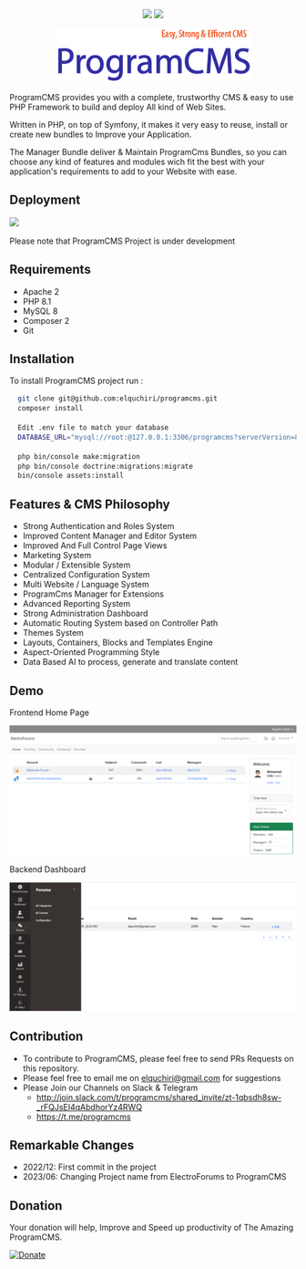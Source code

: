 <p align="center">
<a href="https://t.me/programcms"><img src="https://img.shields.io/badge/Chat-Telegram-blue.svg"></a>
<a href="http://join.slack.com/t/programcms/shared_invite/zt-1qbsdh8sw-_rFQJsEI4qAbdhorYz4RWQ"><img src="https://img.shields.io/badge/Chat-Slack-2EB67D.svg"></a>
</p>
<p align="center"><img src="https://raw.githubusercontent.com/elquchiri/programcms/master/public/images/programcms-logo.png"></p>

ProgramCMS provides you with a complete, trustworthy CMS & easy to use PHP Framework to build and deploy All kind of Web Sites.

Written in PHP, on top of Symfony, it makes it very easy to reuse, install or create new bundles to Improve your Application.

The Manager Bundle deliver & Maintain ProgramCms Bundles, so you can choose any kind of features and modules wich fit the best with your application's requirements to add to your Website with ease.

## Deployment
![](https://img.shields.io/github/last-commit/elquchiri/programcms?label=In%20Active%20Development)

Please note that ProgramCMS Project is under development

## Requirements

- Apache 2 
- PHP 8.1
- MySQL 8
- Composer 2
- Git
## Installation

To install ProgramCMS project run :

```bash
  git clone git@github.com:elquchiri/programcms.git
  composer install
  
  Edit .env file to match your database
  DATABASE_URL="mysql://root:@127.0.0.1:3306/programcms?serverVersion=8&charset=utf8mb4"
  
  php bin/console make:migration
  php bin/console doctrine:migrations:migrate
  bin/console assets:install
```


## Features & CMS Philosophy

- Strong Authentication and Roles System
- Improved Content Manager and Editor System
- Improved And Full Control Page Views
- Marketing System
- Modular / Extensible System
- Centralized Configuration System
- Multi Website / Language System
- ProgramCms Manager for Extensions
- Advanced Reporting System
- Strong Administration Dashboard
- Automatic Routing System based on Controller Path
- Themes System
- Layouts, Containers, Blocks and Templates Engine
- Aspect-Oriented Programming Style
- Data Based AI to process, generate and translate content

## Demo

Frontend Home Page

![image](public/images/frontend-demo.png)

Backend Dashboard

![image](public/images/backend-demo.png)

## Contribution

- To contribute to ProgramCMS, please feel free to send PRs Requests on this repository.
- Please feel free to email me on [elquchiri@gmail.com](mailto:elquchiri@gmail.com) for suggestions
- Please Join our Channels on Slack & Telegram
   - http://join.slack.com/t/programcms/shared_invite/zt-1qbsdh8sw-_rFQJsEI4qAbdhorYz4RWQ
   - https://t.me/programcms

## Remarkable Changes

- 2022/12: First commit in the project
- 2023/06: Changing Project name from ElectroForums to ProgramCMS

## Donation

Your donation will help, Improve and Speed up productivity of The Amazing ProgramCMS.

[![Donate](https://img.shields.io/badge/Donate-Buymeacoffee-green.svg)](https://www.buymeacoffee.com/elquchiriw?new=1)
